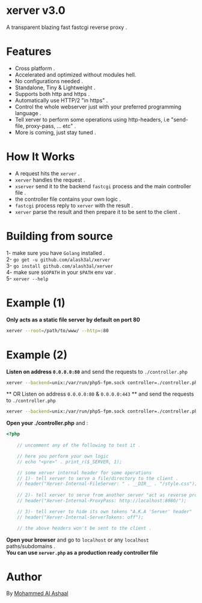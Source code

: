 xerver v3.0
============
A transparent blazing fast fastcgi reverse proxy .

Features
============
* Cross platform .  
* Accelerated and optimized without modules hell.  
* No configurations needed .  
* Standalone, Tiny & Lightweight .  
* Supports both http and https .  
* Automatically use HTTP/2 "in https" .  
* Control the whole webserver just with your preferred programming language .  
* Tell xerver to perform some operations  using http-headers, i.e "send-file, proxy-pass, ... etc" .  
* More is coming, just stay tuned .

How It Works 
=============
* A request hits the `xerver` .  
* `xerver` handles the request .  
* `xserver` send it to the backend `fastcgi` process and the main controller file .  
* the controller file contains your own logic .    
* `fastcgi` process reply to `xerver` with the result . 
* `xerver` parse the result and then prepare it to be sent to the client .  

Building from source
==================
1- make sure you have `Golang` installed .  
2- `go get -u github.com/alash3al/xerver`  
3- `go install github.com/alash3al/xerver`  
4- make sure `$GOPATH` in your `$PATH` env var .    
5- `xerver --help`

Example (1)
==============
**Only acts as a static file server by default on port 80** 
```bash
xerver --root=/path/to/www/ --http=:80
```

Example (2)
==============
**Listen on address `0.0.0.0:80`** and send the requests to `./controller.php`  
```bash
xerver --backend=unix:/var/run/php5-fpm.sock controller=./controller.php --http=:80
```
** OR Listen on address `0.0.0.0:80` & ``0.0.0.0:443`` ** and send the requests to `./controller.php` 
```bash
xerver --backend=unix:/var/run/php5-fpm.sock controller=./controller.php --http=:80 --https=:443 --cert=./cert.pem --key=./key.pem
```

**Open your ./controller.php** and :
```php
<?php
	
	// uncomment any of the following to test it .

	// here you perform your own logic
	// echo "<pre>" . print_r($_SERVER, 1);

	// some xerver internal header for some operations
	// 1)- tell xerver to serve a file/directory to the client .
	// header("Xerver-Internal-FileServer: " . __DIR__ . "/style.css");
	
	// 2)- tell xerver to serve from another server "act as reverse proxy" .
	// header("Xerver-Internal-ProxyPass: http://localhost:8080/");

	// 3)- tell xerver to hide its own tokens "A.K.A 'Server' header"
	// header("Xerver-Internal-ServerTokens: off");

	// the above headers won't be sent to the client .
```

**Open your browser** and go to `localhost` or any `localhost` paths/subdomains .  
**You can use `xerver.php` as a production ready controller file**

Author
==================
By [Mohammed Al Ashaal](http://www.alash3al.xyz)
